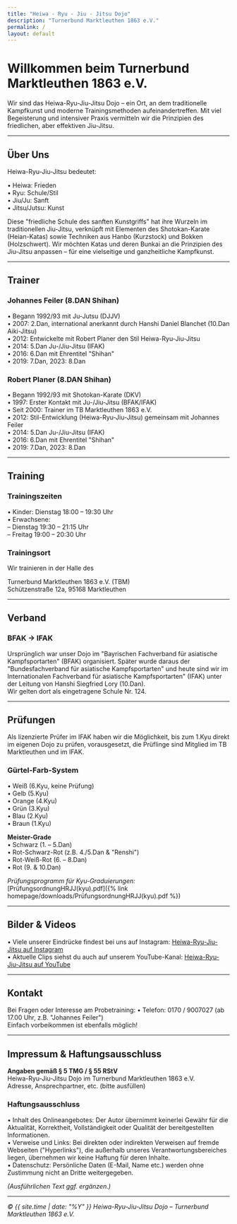 ```yaml
---
title: "Heiwa - Ryu - Jiu - Jitsu Dojo"
description: "Turnerbund Marktleuthen 1863 e.V."
permalink: /
layout: default
---
```


# Willkommen beim Turnerbund Marktleuthen 1863 e.V. 
Wir sind das Heiwa-Ryu-Jiu-Jitsu Dojo – ein Ort, an dem traditionelle Kampfkunst und moderne Trainingsmethoden aufeinandertreffen. 
Mit viel Begeisterung und intensiver Praxis vermitteln wir die Prinzipien des friedlichen, aber effektiven Jiu-Jitsu.

---

## Über Uns
Heiwa-Ryu-Jiu-Jitsu bedeutet:

• Heiwa: Frieden  
• Ryu: Schule/Stil  
• Jiu/Ju: Sanft  
• Jitsu/Jutsu: Kunst

Diese "friedliche Schule des sanften Kunstgriffs" hat ihre Wurzeln im traditionellen Jiu-Jitsu, verknüpft mit Elementen des Shotokan-Karate (Heian-Katas) sowie Techniken aus Hanbo (Kurzstock) und Bokken (Holzschwert). Wir möchten Katas und deren Bunkai an die Prinzipien des Jiu-Jitsu anpassen – für eine vielseitige und ganzheitliche Kampfkunst.

---

## Trainer
### Johannes Feiler (8.DAN Shihan)
• Begann 1992/93 mit Ju-Jutsu (DJJV)  
• 2007: 2.Dan, international anerkannt durch Hanshi Daniel Blanchet (10.Dan Aiki-Jitsu)  
• 2012: Entwickelte mit Robert Planer den Stil Heiwa-Ryu-Jiu-Jitsu  
• 2014: 5.Dan Ju-/Jiu-Jitsu (IFAK)  
• 2016: 6.Dan mit Ehrentitel "Shihan"  
• 2019: 7.Dan, 2023: 8.Dan  

### Robert Planer (8.DAN Shihan)  
• Begann 1992/93 mit Shotokan-Karate (DKV)  
• 1997: Erster Kontakt mit Ju-/Jiu-Jitsu (BFAK/IFAK)  
• Seit 2000: Trainer im TB Marktleuthen 1863 e.V.  
• 2012: Stil-Entwicklung (Heiwa-Ryu-Jiu-Jitsu) gemeinsam mit Johannes Feiler  
• 2014: 5.Dan Ju-/Jiu-Jitsu (IFAK)  
• 2016: 6.Dan mit Ehrentitel "Shihan"  
• 2019: 7.Dan, 2023: 8.Dan  

---

## Training
### Trainingszeiten
• Kinder: Dienstag 18:00 – 19:30 Uhr  
• Erwachsene:  
  – Dienstag 19:30 – 21:15 Uhr  
  – Freitag 19:00 – 20:30 Uhr  

### Trainingsort
Wir trainieren in der Halle des  

Turnerbund Marktleuthen 1863 e.V. (TBM)  
Schützenstraße 12a, 95168 Marktleuthen  

---

## Verband
### BFAK → IFAK  
Ursprünglich war unser Dojo im "Bayrischen Fachverband für asiatische Kampfsportarten" (BFAK) organisiert. Später wurde daraus der "Bundesfachverband für asiatische Kampfsportarten" und heute sind wir im Internationalen Fachverband für asiatische Kampfsportarten" (IFAK) unter der Leitung von Hanshi Siegfried Lory (10.Dan).  
Wir gelten dort als eingetragene Schule Nr. 124.

---

## Prüfungen
Als lizenzierte Prüfer im IFAK haben wir die Möglichkeit, bis zum 1.Kyu direkt im eigenen Dojo zu prüfen, vorausgesetzt, die Prüflinge sind Mitglied im TB Marktleuthen und im IFAK.

### Gürtel-Farb-System
• Weiß (6.Kyu, keine Prüfung)  
• Gelb (5.Kyu)  
• Orange (4.Kyu)  
• Grün (3.Kyu)  
• Blau (2.Kyu)  
• Braun (1.Kyu)  

**Meister-Grade**  
• Schwarz (1. – 5.Dan)  
• Rot-Schwarz-Rot (z.B. 4./5.Dan & "Renshi")  
• Rot-Weiß-Rot (6. – 8.Dan)  
• Rot (9. & 10.Dan)  

*Prüfungsprogramm für Kyu-Graduierungen:*
[PrüfungsordnungHRJJ(kyu).pdf]({% link homepage/downloads/PrüfungsordnungHRJJ(kyu).pdf %})

---

## Bilder & Videos
• Viele unserer Eindrücke findest bei uns auf Instagram: [Heiwa-Ryu-Jiu-Jitsu auf Instagram](https://www.instagram.com/jiu_jitsu_tbm)  
• Aktuelle Clips siehst du auch auf unserem YouTube-Kanal:  [Heiwa-Ryu-Jiu-Jitsu auf YouTube](https://www.youtube.com/channel/UCy34rgHg0uicoFaSJ9eJQLw)   

---

## Kontakt
Bei Fragen oder Interesse am Probetraining:
• Telefon: 0170 / 9007027 (ab 17.00 Uhr, z.B. "Johannes Feiler")  
Einfach vorbeikommen ist ebenfalls möglich!

---

## Impressum & Haftungsausschluss
**Angaben gemäß § 5 TMG / § 55 RStV**  
Heiwa-Ryu-Jiu-Jitsu Dojo im Turnerbund Marktleuthen 1863 e.V.  
Adresse, Ansprechpartner, etc. (bitte ausfüllen)  

### Haftungsausschluss
• Inhalt des Onlineangebotes: Der Autor übernimmt keinerlei Gewähr für die Aktualität, Korrektheit, Vollständigkeit oder Qualität der bereitgestellten Informationen.  
• Verweise und Links: Bei direkten oder indirekten Verweisen auf fremde Webseiten ("Hyperlinks"), die außerhalb unseres Verantwortungsbereiches liegen, übernehmen wir keine Haftung für deren Inhalte.  
• Datenschutz: Persönliche Daten (E-Mail, Name etc.) werden ohne Zustimmung nicht an Dritte weitergegeben.  

*(Ausführlichen Text ggf. ergänzen.)*

---

*© {{ site.time | date: "%Y" }} Heiwa-Ryu-Jiu-Jitsu Dojo – Turnerbund Marktleuthen 1863 e.V.*  
